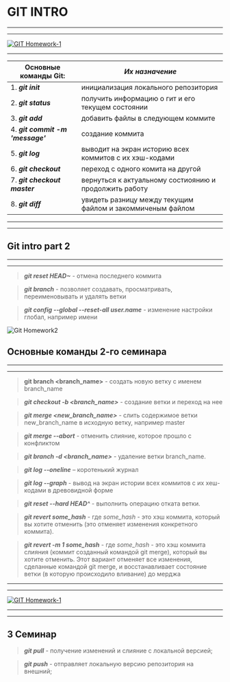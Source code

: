 # GIT INTRO
___
---
[![GIT Homework-1](Homework№1.jpg)](https://drive.google.com/file/d/1OTIaNmimIQ5QTiuRBH7Ap4keP8Scpkte/view?usp=share_link "Git")

***
| **Основные команды Git:**        | *Их назначение*                                            |
| -------------------------------- | ---------------------------------------------------------- |
| 1. ***git init***                | инициализация локального репозитория                       |
| 2. ***git status***              | получить информацию о гит и его текущем состоянии          |
| 3. ***git add***                 | добавить файлы в следующем коммите                         |
| 4. ___git commit -m 'message'___ | создание коммита                                           |
| 5. ***git log***                 | выводит на экран историю всех коммитов с их хэш-кодами     |
| 6. ***git checkout***            | переход с одного комита на другой                          |
| 7. ***git checkout master***     | вернуться к актуальному состиоянию и продолжить работу     |
| 8. ***git diff***                | увидеть разницу между текущим файлом и закоммиченым файлом |
------------------------------------
------------------------------------

## Git intro part 2
---
***
>***git reset HEAD~*** - отмена последнего коммита 

>***git branch*** - позволяет создавать, просматривать, переименовывать и удалять ветки

>***git config --global --reset-all user.name*** - изменение настройки глобал, например имени

![Git Homework2](Homework%E2%84%962.jpg "Git2")

## Основные команды 2-го семинара
---
***
> **git branch <branch_name>** - создать новую ветку с именем branch_name

>***git checkout -b <branch_name>*** - создание ветки и переход на нее

>***git merge <new_branch_name>*** - слить содержимое ветки new_branch_name в исходную ветку, например master

>***git merge --abort*** - отменить слияние, которое прошло с конфликтом

>***git branch -d <branch_name>*** - удаление ветки branch_name.

>***git log --oneline*** – коротенький журнал

>***git log --graph*** - вывод на экран истории всех коммитов с их хеш-кодами в древовидной форме

> ***git reset --hard HEAD^*** - выполнить операцию отката ветки.

>***git revert _some_hash_*** - где _some_hash_ - это хэш коммита, который вы хотите отменить (это отменяет изменения конкретного коммита).

>***git revert -m 1 _some_hash_*** - где _some_hash_ - это хэш коммита слияния (коммит созданный командой git merge), который вы хотите отменить. Этот вариант отменяет все изменения, сделанные командой git merge, и восстанавливает состояние ветки (в которую происходило вливание) до мерджа
---
***
[![GIT Homework-1](Homework№2.jpg)](https://drive.google.com/file/d/1nrwsFyLkRCWr6-pR8OkyNQEbIgxxKyp8/view?usp=share_link "Git2")
***
___

## 3 Семинар 

>***git pull*** - получение изменений и слияние с локальной версией;

>***git push*** - отправляет локальную версию репозитория на внешний;
